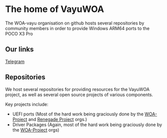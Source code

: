 # The home of VayuWOA

The WOA-vayu organisation on github hosts several repositories by community members in order to provide Windows ARM64 ports to the POCO X3 Pro

## Our links

[Telegram](https://t.me/winonvayualt)

## Repositories

We host several repositories for providing resources for the VayuWOA project, as well as several open source projects of various components.

Key projects include:

- UEFI ports (Most of the hard work being graciously done by the [WOA-Project](https://github.com/WOA-Project) and [Renegade Project](https://github.com/edk2-porting) orgs.)
- Driver Packages (Again, most of the hard work being graciously done by the [WOA-Project](https://github.com/WOA-Project) orgs)
